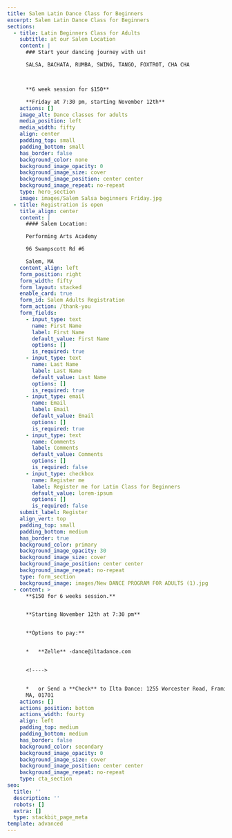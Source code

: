 ```yaml
---
title: Salem Latin Dance Class for Beginners
excerpt: Salem Latin Dance Class for Beginners
sections:
  - title: Latin Beginners Class for Adults
    subtitle: at our Salem Location
    content: |
      ### Start your dancing journey with us!

      SALSA, BACHATA, RUMBA, SWING, TANGO, FOXTROT, CHA CHA



      **6 week session for $150**

      **Friday at 7:30 pm, starting November 12th**
    actions: []
    image_alt: Dance classes for adults
    media_position: left
    media_width: fifty
    align: center
    padding_top: small
    padding_bottom: small
    has_border: false
    background_color: none
    background_image_opacity: 0
    background_image_size: cover
    background_image_position: center center
    background_image_repeat: no-repeat
    type: hero_section
    image: images/Salem Salsa beginners Friday.jpg
  - title: Registration is open
    title_align: center
    content: |
      #### Salem Location:

      Performing Arts Academy

      96 Swampscott Rd #6

      Salem, MA
    content_align: left
    form_position: right
    form_width: fifty
    form_layout: stacked
    enable_card: true
    form_id: Salem Adults Registration
    form_action: /thank-you
    form_fields:
      - input_type: text
        name: First Name
        label: First Name
        default_value: First Name
        options: []
        is_required: true
      - input_type: text
        name: Last Name
        label: Last Name
        default_value: Last Name
        options: []
        is_required: true
      - input_type: email
        name: Email
        label: Email
        default_value: Email
        options: []
        is_required: true
      - input_type: text
        name: Comments
        label: Comments
        default_value: Comments
        options: []
        is_required: false
      - input_type: checkbox
        name: Register me
        label: Register me for Latin Class for Beginners
        default_value: lorem-ipsum
        options: []
        is_required: false
    submit_label: Register
    align_vert: top
    padding_top: small
    padding_bottom: medium
    has_border: true
    background_color: primary
    background_image_opacity: 30
    background_image_size: cover
    background_image_position: center center
    background_image_repeat: no-repeat
    type: form_section
    background_image: images/New DANCE PROGRAM FOR ADULTS (1).jpg
  - content: >
      **$150 for 6 weeks session.**


      **Starting November 12th at 7:30 pm**


      **Options to pay:**


      *   **Zelle** -dance@iltadance.com


      <!---->


      *   or Send a **Check** to Ilta Dance: 1255 Worcester Road, Framingham,
      MA, 01701
    actions: []
    actions_position: bottom
    actions_width: fourty
    align: left
    padding_top: medium
    padding_bottom: medium
    has_border: false
    background_color: secondary
    background_image_opacity: 0
    background_image_size: cover
    background_image_position: center center
    background_image_repeat: no-repeat
    type: cta_section
seo:
  title: ''
  description: ''
  robots: []
  extra: []
  type: stackbit_page_meta
template: advanced
---
```

